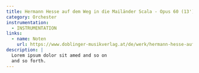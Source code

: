 ```yaml
---
title: Hermann Hesse auf dem Weg in die Mailänder Scala - Opus 60 (13')
category: Orchester
instrumentation:
  - INSTRUMENTATION
links:
  - name: Noten
    url: https://www.doblinger-musikverlag.at/de/werk/hermann-hesse-auf-dem-weg-in-die-mailänder-scala
description: |
  Lorem ipsum dolor sit amed and so on
  and so forth.
---
```

